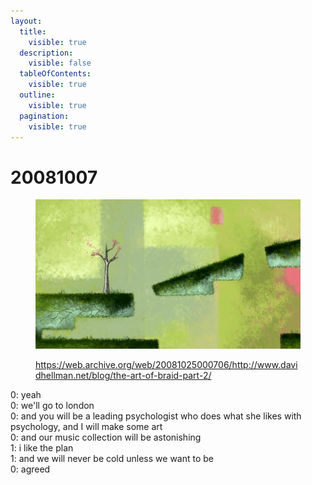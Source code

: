 ```yaml
---
layout:
  title:
    visible: true
  description:
    visible: false
  tableOfContents:
    visible: true
  outline:
    visible: true
  pagination:
    visible: true
---
```


# 20081007



<figure><img src="../../.gitbook/assets/shot_1_171.jpg" alt=""><figcaption><p><a href="https://web.archive.org/web/20081025000706/http://www.davidhellman.net/blog/the-art-of-braid-part-2/">https://web.archive.org/web/20081025000706/http://www.davidhellman.net/blog/the-art-of-braid-part-2/</a></p></figcaption></figure>

0: yeah\
0: we'll go to london\
0: and you will be a leading psychologist who does what she likes with psychology, and I will make some art\
0: and our music collection will be astonishing\
1: i like the plan\
1: and we will never be cold unless we want to be\
0: agreed
